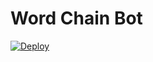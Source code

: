 # Word Chain Bot

[![Deploy](https://www.herokucdn.com/deploy/button.svg)](https://heroku.com/deploy?template=https://github.com/emilaza/Jdjs)


